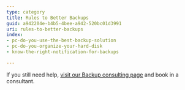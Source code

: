 ```yaml
---
type: category
title: Rules to Better Backups
guid: a942204e-b4b5-4bee-a942-520bc01d3991
uri: rules-to-better-backups
index:
- pc-do-you-use-the-best-backup-solution
- pc-do-you-organize-your-hard-disk
- know-the-right-notification-for-backups

---
```

<p>​​If you still need help,&#160;<a href="https&#58;//www.ssw.com.au/ssw/Consulting/Backup-Recovery.aspx">visit our Backup&#160;consulting page​</a>​&#160;and book in&#160;a consultant.​​<br></p>


